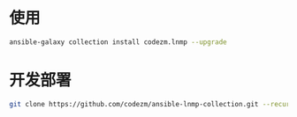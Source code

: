 # 使用
```bash
ansible-galaxy collection install codezm.lnmp --upgrade
```
# 开发部署
```bash
git clone https://github.com/codezm/ansible-lnmp-collection.git --recursive
```
